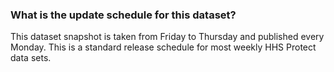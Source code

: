### What is the update schedule for this dataset?
This dataset snapshot is taken from Friday to Thursday and published every Monday.
This is a standard release schedule for most weekly HHS Protect data sets.


